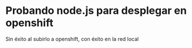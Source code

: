 Probando node.js para desplegar en openshift
=======
Sin éxito al subirlo a openshift, con éxito en la red local
